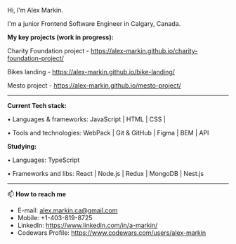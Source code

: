 Hi, I’m Alex Markin.

I'm a junior Frontend Software Engineer in Calgary, Canada.

**My key projects (work in progress):**

Charity Foundation project - https://alex-markin.github.io/charity-foundation-project/

Bikes landing - https://alex-markin.github.io/bike-landing/

Mesto project - https://alex-markin.github.io/mesto-project/ 

------
**Current Tech stack:**


• Languages & frameworks: JavaScript | HTML | CSS | 

• Tools and technologies: WebPack | Git & GitHub | Figma | BEM | API

**Studying:**


• Languages: TypeScript

• Frameworks and libs: React | Node.js | Redux | MongoDB | Nest.js

------

📫  **How to reach me**

- E-mail: alex.markin.ca@gmail.com
- Mobile: +1-403-819-8725
- LinkedIn: https://www.linkedin.com/in/a-markin/
- Codewars Profile: https://www.codewars.com/users/alex-markin
